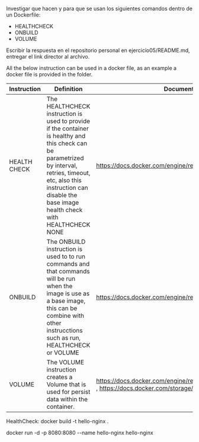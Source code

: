 Investigar que hacen y para que se usan los siguientes comandos dentro de un Dockerfile:

* HEALTHCHECK
* ONBUILD
* VOLUME

Escribir la respuesta en el repositorio personal en ejercicio05/README.md, entregar el link director al archivo.


All the below instruction can be used in a docker file, as an example a docker file is provided in the folder.

| Instruction     | Definition    | Documentation |
|-------------|---------------|---------------|
| HEALTH CHECK | The HEALTHCHECK instruction is used to provide if the container is healthy and this check can be parametrized by interval, retries, timeout, etc, also this instruction can disable the base image health check with    HEALTHCHECK NONE   | https://docs.docker.com/engine/reference/builder/#healthcheck  |
| ONBUILD     | The ONBUILD instruction is used to to run commands and that commands will be run when the image is use as a base image, this can be combine with other instrucctions such as run, HEALTHCHECK or VOLUME     | https://docs.docker.com/engine/reference/builder/#onbuild  |
| VOLUME      | The VOLUME instruction creates a Volume that is used for persist data within the container.   | [https://docs.docker.com/engine/reference/builder/#healthcheck ](https://docs.docker.com/engine/reference/builder/#volume), https://docs.docker.com/storage/volumes/ |

HealthCheck:
docker build -t hello-nginx .

docker run -d -p 8080:8080 --name hello-nginx hello-nginx

